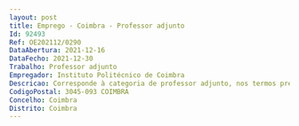 ```yaml
--- 
layout: post
title: Emprego - Coimbra - Professor adjunto
Id: 92493
Ref: OE202112/0290
DataAbertura: 2021-12-16
DataFecho: 2021-12-30
Trabalho: Professor adjunto
Empregador: Instituto Politécnico de Coimbra
Descricao: Corresponde à categoria de professor adjunto, nos termos previstos no artigo 2.º A e no n.º 4 do artigo 3.º, ambos do ECDESP
CodigoPostal: 3045-093 COIMBRA
Concelho: Coimbra
Distrito: Coimbra
--- 
```

